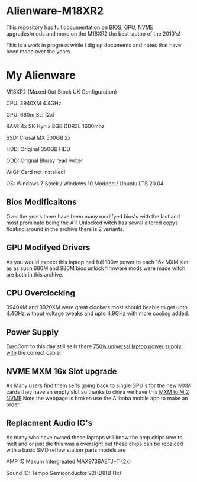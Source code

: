 # Alienware-M18XR2
This repository has full documentation on BIOS, GPU, NVME upgrades/mods and more on the M18XR2 the best laptop of the 2010's!

This is a work in progress while I dig up documents and notes that have been made over the years.


# My Alienware

M18XR2 (Maxed Out Stock UK Configuration)

CPU: 3940XM 4.4GHz

GPU: 680m SLI (2x)

RAM: 4x SK Hynix 8GB DDR3L 1600mhz

SSD: Crusal MX 500GB 2x

HDD: Original 350GB HDD

ODD: Orignal Bluray read writer

WIGI: Card not installed!

OS: Windows 7 Stock / Windows 10 Modded / Ubuntu LTS 20.04

## Bios Modificaitons

Over the years there have been many modifyed bios's with the last and most prominate being the A11 Unlocked witch has sevral altered copys floating around in the archive there is 2 veriants.

## GPU Modifyed Drivers

As you would expect this laptop had full 100w power to each 16x MXM slot as as such 680M and 980M bios unlock firmware mods were made witch are both in this archive.

## CPU Overclocking
3940XM and 3920XM were great clockers most should beable to get upto 4.4GHz without voltage tweaks and upto 4.9GHz with more cooling added.

## Power Supply

EuroCom to this day still sells there [750w universal laptop power supply with](https://eurocom.com/ec/configure(2,404,0)ec) the correct cable.

## NVME MXM 16x Slot upgrade

As Many users find them selfs going back to single GPU's for the new MXM cards they have an empty slot so thanks to china we have this [MXM to M.2 NVME](https://m.alibaba.com/product/1600069323445/The-Adapter-New-original-MXM-to.html) Note the webpage is broken use the Alibaba mobile app to make an order.

## Replacment Audio IC's

As many who have owned these laptops will know the amp chips love to melt and or just die this was a oversight but these chips can be repalced with a basic SMD reflow station parts models are

AMP IC:Maxum Intergreated MAX9736AETJ+T (2x)

Sound IC: Tempo Semiconductor 92HD81B   (1x)
